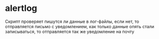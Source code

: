 # alertlog

Скрипт проверяет пишутся ли данные в лог-файлы, если нет, то отправляется письмо с уведомлением, как только данные опять стали записываться, то отправляется так же уведомление на почту
